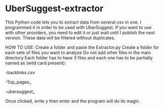 # UberSuggest-extractor
This Python code lets you to extract data from several csv in one. 
I programmed it in order to be used with UberSuggest. If you want to use with other providers, you need to edit it or just wait until I publish the next version.
These data will be filtered without duplicates.

HOW TO USE:
Create a folder and paste the Extractor.py
Create a folder for each sets of files you want to analyze
Do not add other files in the main directory
Each folder has to have 3 files and each one has to be partially named as (wild card present):

 -backlinks.csv
 
 -Top_pages_
 
 -ubersuggest_
 
 

Once clicked, write y then enter and the program will do its magic.

